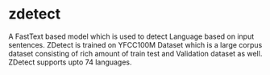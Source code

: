 # zdetect
A FastText based model which is used to detect Language based on input sentences.
ZDetect is trained on YFCC100M Dataset which is a large corpus dataset consisting of rich amount of train test and Validation dataset as well.
ZDetect supports upto 74 languages.
